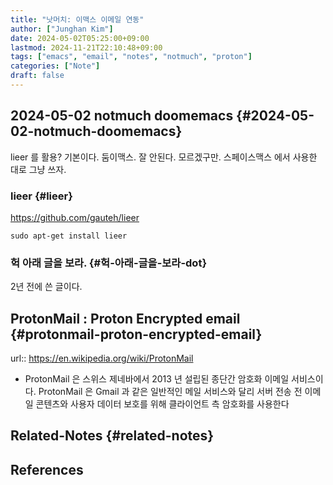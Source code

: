 ```yaml
---
title: "낫머치: 이맥스 이메일 연동"
author: ["Junghan Kim"]
date: 2024-05-02T05:25:00+09:00
lastmod: 2024-11-21T22:10:48+09:00
tags: ["emacs", "email", "notes", "notmuch", "proton"]
categories: ["Note"]
draft: false
---
```


## 2024-05-02 notmuch doomemacs {#2024-05-02-notmuch-doomemacs}

lieer 를 활용? 기본이다. 둠이맥스. 잘 안된다. 모르겠구만. 스페이스맥스 에서 사용한 대로 그냥 쓰자.


### lieer {#lieer}

<https://github.com/gauteh/lieer>

```text
sudo apt-get install lieer
```


### 헉 아래 글을 보라. {#헉-아래-글을-보라-dot}

2년 전에 쓴 글이다.


## ProtonMail : Proton Encrypted email {#protonmail-proton-encrypted-email}

url:: <https://en.wikipedia.org/wiki/ProtonMail>

-   ProtonMail 은 스위스 제네바에서 2013 년 설립된 종단간 암호화 이메일 서비스이다. ProtonMail 은 Gmail 과 같은 일반적인 메일 서비스와 달리 서버 전송 전 이메일 콘텐츠와 사용자 데이터 보호를 위해 클라이언트 측 암호화를 사용한다


## Related-Notes {#related-notes}

## References

<style>.csl-entry{text-indent: -1.5em; margin-left: 1.5em;}</style><div class="csl-bib-body">
</div>
